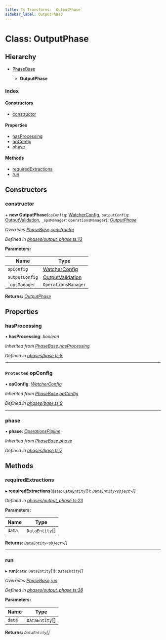 ```yaml
---
title: Ts Transforms: `OutputPhase`
sidebar_label: OutputPhase
---
```


# Class: OutputPhase

## Hierarchy

* [PhaseBase](phasebase.md)

  * **OutputPhase**

### Index

#### Constructors

* [constructor](outputphase.md#constructor)

#### Properties

* [hasProcessing](outputphase.md#hasprocessing)
* [opConfig](outputphase.md#protected-opconfig)
* [phase](outputphase.md#phase)

#### Methods

* [requiredExtractions](outputphase.md#requiredextractions)
* [run](outputphase.md#run)

## Constructors

###  constructor

\+ **new OutputPhase**(`opConfig`: [WatcherConfig](../interfaces/watcherconfig.md), `outputConfig`: [OutputValidation](../interfaces/outputvalidation.md), `_opsManager`: `OperationsManager`): *[OutputPhase](outputphase.md)*

*Overrides [PhaseBase](phasebase.md).[constructor](phasebase.md#constructor)*

*Defined in [phases/output_phase.ts:13](https://github.com/terascope/teraslice/blob/6aab1cd2/packages/ts-transforms/src/phases/output_phase.ts#L13)*

**Parameters:**

Name | Type |
------ | ------ |
`opConfig` | [WatcherConfig](../interfaces/watcherconfig.md) |
`outputConfig` | [OutputValidation](../interfaces/outputvalidation.md) |
`_opsManager` | `OperationsManager` |

**Returns:** *[OutputPhase](outputphase.md)*

## Properties

###  hasProcessing

• **hasProcessing**: *boolean*

*Inherited from [PhaseBase](phasebase.md).[hasProcessing](phasebase.md#hasprocessing)*

*Defined in [phases/base.ts:8](https://github.com/terascope/teraslice/blob/6aab1cd2/packages/ts-transforms/src/phases/base.ts#L8)*

___

### `Protected` opConfig

• **opConfig**: *[WatcherConfig](../interfaces/watcherconfig.md)*

*Inherited from [PhaseBase](phasebase.md).[opConfig](phasebase.md#protected-opconfig)*

*Defined in [phases/base.ts:9](https://github.com/terascope/teraslice/blob/6aab1cd2/packages/ts-transforms/src/phases/base.ts#L9)*

___

###  phase

• **phase**: *[OperationsPipline](../interfaces/operationspipline.md)*

*Inherited from [PhaseBase](phasebase.md).[phase](phasebase.md#phase)*

*Defined in [phases/base.ts:7](https://github.com/terascope/teraslice/blob/6aab1cd2/packages/ts-transforms/src/phases/base.ts#L7)*

## Methods

###  requiredExtractions

▸ **requiredExtractions**(`data`: `DataEntity`[]): *`DataEntity<object>`[]*

*Defined in [phases/output_phase.ts:23](https://github.com/terascope/teraslice/blob/6aab1cd2/packages/ts-transforms/src/phases/output_phase.ts#L23)*

**Parameters:**

Name | Type |
------ | ------ |
`data` | `DataEntity`[] |

**Returns:** *`DataEntity<object>`[]*

___

###  run

▸ **run**(`data`: `DataEntity`[]): *`DataEntity`[]*

*Overrides [PhaseBase](phasebase.md).[run](phasebase.md#abstract-run)*

*Defined in [phases/output_phase.ts:38](https://github.com/terascope/teraslice/blob/6aab1cd2/packages/ts-transforms/src/phases/output_phase.ts#L38)*

**Parameters:**

Name | Type |
------ | ------ |
`data` | `DataEntity`[] |

**Returns:** *`DataEntity`[]*
